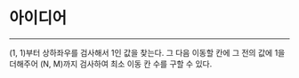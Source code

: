 # 아이디어
-------
(1, 1)부터 상하좌우를 검사해서 1인 값을 찾는다. 그 다음 이동할 칸에 그 전의 값에 1을 더해주어 (N, M)까지 검사하여 최소 이동 칸 수를 구할 수 있다.
